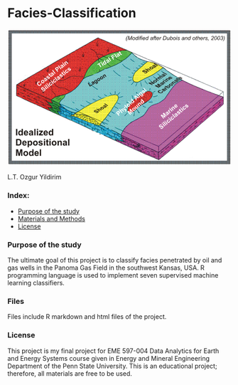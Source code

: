 # Facies-Classification

<img src="Facies.png"/>

L.T. Ozgur Yildirim

### Index:

* [Purpose of the study](#section1)
* [Materials and Methods](#section2)
* [License](#section3)

<a id='section1'></a>
### Purpose of the study
The ultimate goal of this  project is to classify facies penetrated by oil and gas wells in the Panoma Gas Field in the southwest Kansas, USA. R programming language is used to implement seven supervised machine learning classifiers.

<a id='section2'></a>
### Files
Files include R markdown and html files of the project.

<a id='section3'></a>
### License
This project is my final project for EME 597-004 Data Analytics for Earth and Energy Systems course given in Energy and Mineral Engineering Department of the Penn State University. This is an educational project; therefore, all materials are free to be used.
